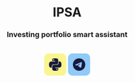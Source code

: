 <div align="center">

# IPSA
### Investing portfolio smart assistant

<br>
<img src="https://github.com/Nighty3098/DevIcons/blob/main/badges/badges_python.png?raw=true" width="50" height="50" />
<img src="https://github.com/Nighty3098/DevIcons/blob/main/badges/badges_telegram.png?raw=true" width="50" height="50" />

</div>
